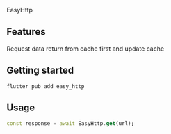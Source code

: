 EasyHttp

## Features
Request data return from cache first and update cache 


## Getting started
```
flutter pub add easy_http
```



## Usage



```dart
const response = await EasyHttp.get(url);
```


